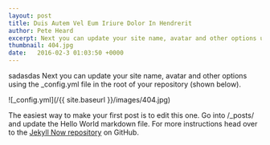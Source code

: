 ```yaml
---
layout: post
title: Duis Autem Vel Eum Iriure Dolor In Hendrerit
author: Pete Heard
excerpt: Next you can update your site name, avatar and other options using the Next you can update your site name, avatar and ...
thumbnail: 404.jpg
date:   2016-02-3 01:03:50 +0000
---
```


sadasdas
Next you can update your site name, avatar and other options using the _config.yml file in the root of your repository (shown below).

![_config.yml](/{{ site.baseurl }}/images/404.jpg)

The easiest way to make your first post is to edit this one. Go into /_posts/ and update the Hello World markdown file. For more instructions head over to the [Jekyll Now repository](https://github.com/barryclark/jekyll-now) on GitHub.
